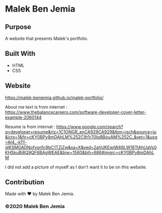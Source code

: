 # Malek Ben Jemia

## Purpose
A website that presents Malek's portfolio. 

## Built With
* HTML
* CSS

## Website
https://malek-benjemia.github.io/malek-portfolio/

About me text is from internet : https://www.thebalancecareers.com/software-developer-cover-letter-example-2060144

Resume is from internat : https://www.google.com/search?q=developer+resume&rlz=1C1ONGR_enCA929CA929&tbm=isch&source=iu&ictx=1&fir=cKY0BPy8mDAhLM%252C9t1r70Iq8BouAM%252C_&vet=1&usg=AI4_-kTf-glKSMGADNofvsn1c9bC1TZjZw&sa=X&ved=2ahUKEwjW46LW18TtAhUaVs0KHSkuBi8Q9QF6BAgWEAE&biw=1560&bih=686#imgrc=cKY0BPy8mDAhLM

I did not add a picture of myself as I don't want it to be on this website.

## Contribution
Made with ❤️ by Malek Ben Jemia.

### ©️2020 Malek Ben Jemia